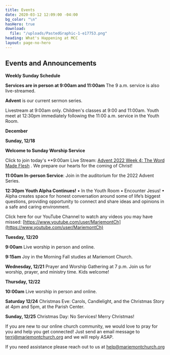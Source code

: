 ```yaml
---
title: Events
date: 2020-03-12 12:09:00 -04:00
bg_color: "\n"
hasHero: true
download:
  file: "/uploads/PastedGraphic-1-e17753.png"
heading: What's Happening at MCC
layout: page-no-hero
---
```


## Events and Announcements

**Weekly Sunday Schedule**

**Services are in person at 9:00am and 11:00am** The 9 a.m. service is also live-streamed.

**Advent** is our current sermon series.

Livestream at 9:00am only. Children's classes at 9:00 and 11:00am. Youth meet at 12:30pm immediately following the 11:00 a.m. service in the Youth Room.

**December**

**Sunday, 12/18** 

**Welcome to Sunday Worship Service** 

Click to join today's **9:00am Live Stream: [Advent 2022 Week 4: The Word Made Flesh](https://youtu.be/i7Dh2x9vT9k) . We prepare our hearts for the coming of Christ! 

**11:00am In-person Service**: Join in the auditorium for the 2022 Advent Series.

**12:30pm Youth Alpha Continues!**
• In the Youth Room
• Encounter Jesus!
• Alpha creates space for honest conversation around some of life’s biggest questions, providing opportunity to connect and share ideas and opinions in a safe and caring environment.

Click here for our YouTube Channel to watch any videos you may have missed:
[https://www.youtube.com/user/MariemontCh](https://www.youtube.com/user/MariemontCh)

**Tuesday, 12/20**

**9:00am** Live worship in person and online.

**9:15am** Joy in the Morning Fall studies at Mariemont Church.

**Wednesday, 12/21** Prayer and Worship Gathering at 7 p.m.
Join us for worship, prayer, and ministry time. Kids welcome!

**Thursday, 12/22** 

**10:00am** Live worship in person and online.

**Saturday 12/24** Christmas Eve: Carols, Candlelight, and the Christmas Story at 4pm and 5pm, at the Parish Center.

**Sunday, 12/25** Christmas Day: No Services! Merry Christmas!

If you are new to our online church community, we would love to pray for you and help you get connected! Just send an email message to [terri@mariemontchurch.org](http://terri@mariemontchurch.org) and we will reply ASAP.

If you need assistance please reach out to us at [help@mariemontchurch.org](http://help@mariemontchurch.org)
